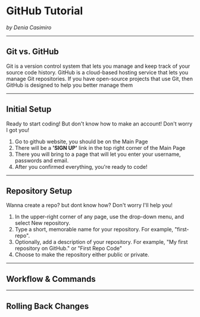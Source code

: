 # GitHub Tutorial

_by Denia Casimiro_

---
## Git vs. GitHub

Git is a version control system that lets you manage and keep track of your source code history. GitHub is a cloud-based hosting service that lets you manage Git repositories. If you have open-source projects that use Git, then GitHub is designed to help you better manage them


---
## Initial Setup

Ready to start coding! But don't know how to make an account! Don't worry I got you!
1. Go to github website, you should be on the Main Page
2. There will be a **'SIGN UP'** link in the top right corner of the Main Page
3. There you will bring to a page that will let you enter your username, passwords and email.
4. After you confirmed everything, you're ready to code!


---
## Repository Setup
Wanna create a repo? but dont know how? Don't worry I'll help you!
1. In the upper-right corner of any page, use the  drop-down menu, and select New repository.
2. Type a short, memorable name for your repository. For example, "first-repo".
3. Optionally, add a description of your repository. For example, "My first repository on GitHub." or "First Repo Code"
4. Choose to make the repository either public or private.


---
## Workflow & Commands



---
## Rolling Back Changes